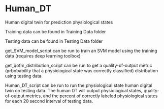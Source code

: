 # Human_DT
Human digital twin for  prediction physiological states

Training data can be found in Training Data folder

Testing data can be found in Testing Data folder

get_SVM_model_script can be run to train an SVM model using the training data (requires deep learning toolbox)

get_qofm_distribution_script can be run to get a quality-of-output metric (prbobability that a physiological state was correctly classified) distribution using testing data

Human_DT_script can be run to run the physiological state human digital twin on testing data. The human DT will output physiological states, quality-of-output metrics, and the percent of correctly labeled physiological states for each 20 second interval of testing data.   

